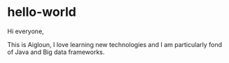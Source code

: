 # hello-world

Hi everyone,

This is Aigloun, I love learning new technologies and I am particularly fond of Java and Big data frameworks.
